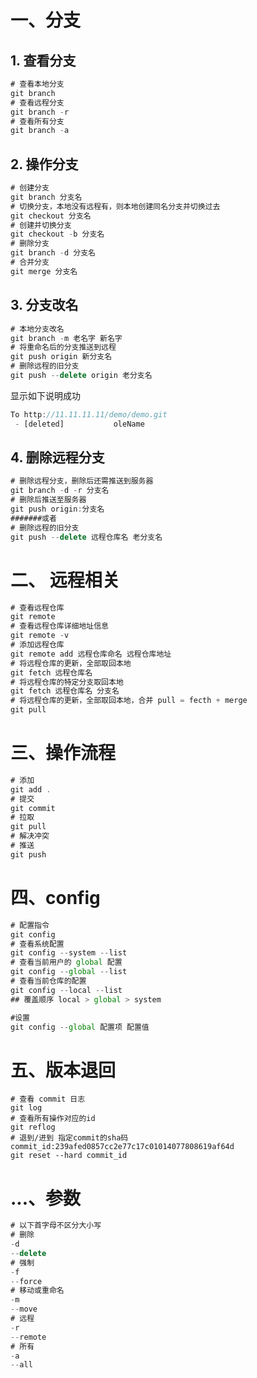 # 一、分支

## 1. 查看分支

```javascript
# 查看本地分支
git branch
# 查看远程分支
git branch -r
# 查看所有分支
git branch -a
```

## 2. 操作分支

```javascript
# 创建分支
git branch 分支名
# 切换分支，本地没有远程有，则本地创建同名分支并切换过去
git checkout 分支名
# 创建并切换分支
git checkout -b 分支名
# 删除分支
git branch -d 分支名
# 合并分支
git merge 分支名
```

## 3. 分支改名

```javascript
# 本地分支改名
git branch -m 老名字 新名字
# 将重命名后的分支推送到远程
git push origin 新分支名
# 删除远程的旧分支
git push --delete origin 老分支名
```

显示如下说明成功

```javascript
To http://11.11.11.11/demo/demo.git
 - [deleted]           oleName
```

## 4. 删除远程分支

```javascript
# 删除远程分支，删除后还需推送到服务器
git branch -d -r 分支名
# 删除后推送至服务器
git push origin:分支名
#######或者
# 删除远程的旧分支
git push --delete 远程仓库名 老分支名
```



# 二、 远程相关

```javascript
# 查看远程仓库
git remote
# 查看远程仓库详细地址信息
git remote -v
# 添加远程仓库
git remote add 远程仓库命名 远程仓库地址
# 将远程仓库的更新，全部取回本地
git fetch 远程仓库名
# 将远程仓库的特定分支取回本地
git fetch 远程仓库名 分支名
# 将远程仓库的更新，全部取回本地，合并 pull = fecth + merge
git pull
```



# 三、操作流程

```javascript
# 添加
git add .
# 提交
git commit
# 拉取
git pull
# 解决冲突
# 推送
git push
```



# 四、config

```javascript
# 配置指令
git config
# 查看系统配置
git config --system --list
# 查看当前用户的 global 配置
git config --global --list
# 查看当前仓库的配置
git config --local --list
## 覆盖顺序 local > global > system

#设置
git config --global 配置项 配置值
```



# 五、版本退回

```git
# 查看 commit 日志
git log
# 查看所有操作对应的id
git reflog
# 退到/进到 指定commit的sha码 commit_id:239afed0857cc2e77c17c01014077808619af64d
git reset --hard commit_id
```



# ...、参数

```javascript
# 以下首字母不区分大小写
# 删除
-d
--delete
# 强制
-f
--force
# 移动或重命名
-m
--move
# 远程
-r
--remote
# 所有
-a
--all
```



